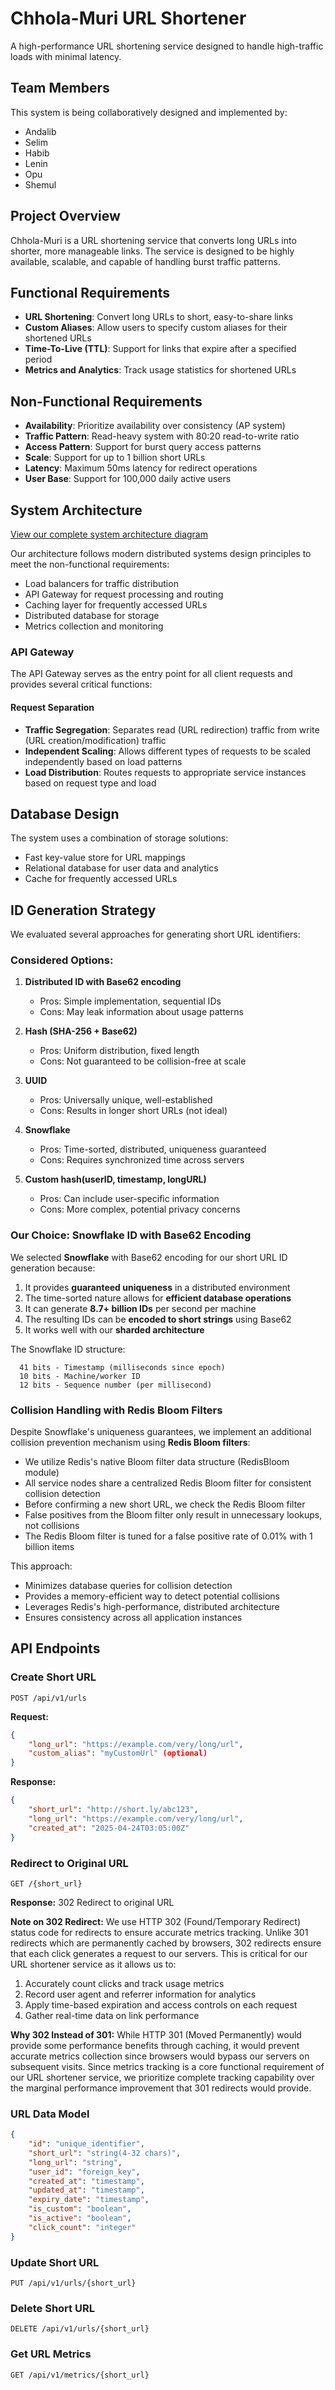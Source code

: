 # Chhola-Muri URL Shortener

A high-performance URL shortening service designed to handle high-traffic loads with minimal latency.

## Team Members

This system is being collaboratively designed and implemented by:

- Andalib
- Selim
- Habib
- Lenin
- Opu
- Shemul

## Project Overview

Chhola-Muri is a URL shortening service that converts long URLs into shorter, more manageable links. The service is designed to be highly available, scalable, and capable of handling burst traffic patterns.

## Functional Requirements

- **URL Shortening**: Convert long URLs to short, easy-to-share links
- **Custom Aliases**: Allow users to specify custom aliases for their shortened URLs
- **Time-To-Live (TTL)**: Support for links that expire after a specified period
- **Metrics and Analytics**: Track usage statistics for shortened URLs

## Non-Functional Requirements

- **Availability**: Prioritize availability over consistency (AP system)
- **Traffic Pattern**: Read-heavy system with 80:20 read-to-write ratio
- **Access Pattern**: Support for burst query access patterns
- **Scale**: Support for up to 1 billion short URLs
- **Latency**: Maximum 50ms latency for redirect operations
- **User Base**: Support for 100,000 daily active users

## System Architecture

[View our complete system architecture diagram](https://excalidraw.com/#room=a1b2bd4d684df3a5c8f2,GQSe2tHBOz5WF1Wh_gnj6g)

Our architecture follows modern distributed systems design principles to meet the non-functional requirements:

- Load balancers for traffic distribution
- API Gateway for request processing and routing
- Caching layer for frequently accessed URLs
- Distributed database for storage
- Metrics collection and monitoring

### API Gateway

The API Gateway serves as the entry point for all client requests and provides several critical functions:

#### Request Separation
- **Traffic Segregation**: Separates read (URL redirection) traffic from write (URL creation/modification) traffic
- **Independent Scaling**: Allows different types of requests to be scaled independently based on load patterns
- **Load Distribution**: Routes requests to appropriate service instances based on request type and load

## Database Design

The system uses a combination of storage solutions:
- Fast key-value store for URL mappings
- Relational database for user data and analytics
- Cache for frequently accessed URLs

## ID Generation Strategy

We evaluated several approaches for generating short URL identifiers:

### Considered Options:

1. **Distributed ID with Base62 encoding**
   - Pros: Simple implementation, sequential IDs
   - Cons: May leak information about usage patterns

2. **Hash (SHA-256 + Base62)**
   - Pros: Uniform distribution, fixed length
   - Cons: Not guaranteed to be collision-free at scale

3. **UUID**
   - Pros: Universally unique, well-established
   - Cons: Results in longer short URLs (not ideal)

4. **Snowflake**
   - Pros: Time-sorted, distributed, uniqueness guaranteed
   - Cons: Requires synchronized time across servers

5. **Custom hash(userID, timestamp, longURL)**
   - Pros: Can include user-specific information
   - Cons: More complex, potential privacy concerns

### Our Choice: Snowflake ID with Base62 Encoding

We selected **Snowflake** with Base62 encoding for our short URL ID generation because:

1. It provides **guaranteed uniqueness** in a distributed environment
2. The time-sorted nature allows for **efficient database operations**
3. It can generate **8.7+ billion IDs** per second per machine
4. The resulting IDs can be **encoded to short strings** using Base62
5. It works well with our **sharded architecture**

The Snowflake ID structure:
```
  41 bits - Timestamp (milliseconds since epoch)
  10 bits - Machine/worker ID
  12 bits - Sequence number (per millisecond)
```

### Collision Handling with Redis Bloom Filters

Despite Snowflake's uniqueness guarantees, we implement an additional collision prevention mechanism using **Redis Bloom filters**:

- We utilize Redis's native Bloom filter data structure (RedisBloom module)
- All service nodes share a centralized Redis Bloom filter for consistent collision detection
- Before confirming a new short URL, we check the Redis Bloom filter
- False positives from the Bloom filter only result in unnecessary lookups, not collisions
- The Redis Bloom filter is tuned for a false positive rate of 0.01% with 1 billion items

This approach:
- Minimizes database queries for collision detection
- Provides a memory-efficient way to detect potential collisions
- Leverages Redis's high-performance, distributed architecture
- Ensures consistency across all application instances

## API Endpoints

### Create Short URL
```
POST /api/v1/urls
```

**Request:**
```json
{
    "long_url": "https://example.com/very/long/url",
    "custom_alias": "myCustomUrl" (optional)
}
```

**Response:**
```json
{
    "short_url": "http://short.ly/abc123",
    "long_url": "https://example.com/very/long/url",
    "created_at": "2025-04-24T03:05:00Z"
}
```

### Redirect to Original URL
```
GET /{short_url}
```

**Response:** 302 Redirect to original URL

**Note on 302 Redirect:** We use HTTP 302 (Found/Temporary Redirect) status code for redirects to ensure accurate metrics tracking. Unlike 301 redirects which are permanently cached by browsers, 302 redirects ensure that each click generates a request to our servers. This is critical for our URL shortener service as it allows us to:
1. Accurately count clicks and track usage metrics
2. Record user agent and referrer information for analytics
3. Apply time-based expiration and access controls on each request
4. Gather real-time data on link performance

**Why 302 Instead of 301:** While HTTP 301 (Moved Permanently) would provide some performance benefits through caching, it would prevent accurate metrics collection since browsers would bypass our servers on subsequent visits. Since metrics tracking is a core functional requirement of our URL shortener service, we prioritize complete tracking capability over the marginal performance improvement that 301 redirects would provide.

### URL Data Model
```json
{
    "id": "unique_identifier",
    "short_url": "string(4-32 chars)",
    "long_url": "string",
    "user_id": "foreign_key",
    "created_at": "timestamp",
    "updated_at": "timestamp",
    "expiry_date": "timestamp",
    "is_custom": "boolean",
    "is_active": "boolean",
    "click_count": "integer"
}
```

### Update Short URL
```
PUT /api/v1/urls/{short_url}
```

### Delete Short URL
```
DELETE /api/v1/urls/{short_url}
```

### Get URL Metrics
```
GET /api/v1/metrics/{short_url}
```